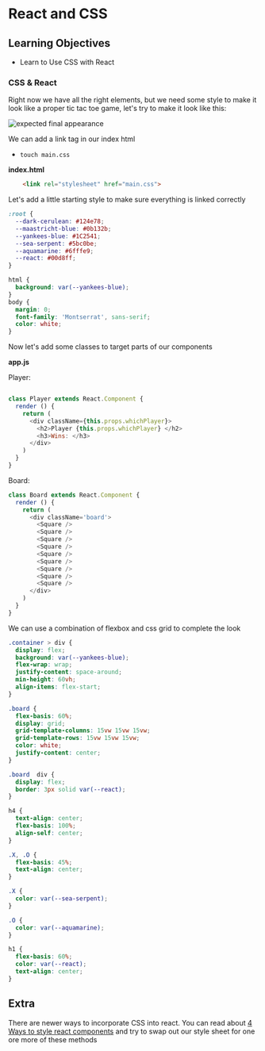 # React and CSS

<!--SEI1 7:11 -->

## Learning Objectives

 - Learn to Use CSS with React

 ### CSS & React

Right now we have all the right elements, but we need some style to make it look like a proper tic tac toe game, let's try to make it look like this:

 ![expected final appearance](https://i.imgur.com/gbvCuEY.png)

 We can add a link tag in our index html

 - `touch main.css`

 **index.html**
 ```html
     <link rel="stylesheet" href="main.css">
 ```

Let's add a little starting style to make sure everything is linked correctly

```css
:root {
  --dark-cerulean: #124e78;
  --maastricht-blue: #0b132b;
  --yankees-blue: #1C2541;
  --sea-serpent: #5bc0be;
  --aquamarine: #6fffe9;
  --react: #00d8ff;
}

html {
  background: var(--yankees-blue);
}
body {
  margin: 0;
  font-family: 'Montserrat', sans-serif;
  color: white;
}

```

Now let's add some classes to target parts of our components

**app.js**

Player:

```js

class Player extends React.Component {
  render () {
    return (
      <div className={this.props.whichPlayer}>
        <h2>Player {this.props.whichPlayer} </h2>
        <h3>Wins: </h3>
      </div>
    )
  }
}

```

Board:

```js
class Board extends React.Component {
  render () {
    return (
      <div className='board'>
        <Square />
        <Square />
        <Square />
        <Square />
        <Square />
        <Square />
        <Square />
        <Square />
        <Square />
      </div>
    )
  }
}
```

We can use a combination of flexbox and css grid to complete the look

```css
.container > div {
  display: flex;
  background: var(--yankees-blue);
  flex-wrap: wrap;
  justify-content: space-around;
  min-height: 60vh;
  align-items: flex-start;
}

.board {
  flex-basis: 60%;
  display: grid;
  grid-template-columns: 15vw 15vw 15vw;
  grid-template-rows: 15vw 15vw 15vw;
  color: white;
  justify-content: center;
}

.board  div {
  display: flex;
  border: 3px solid var(--react);
}

h4 {
  text-align: center;
  flex-basis: 100%;
  align-self: center;
}

.X, .O {
  flex-basis: 45%;
  text-align: center;
}

.X {
  color: var(--sea-serpent);
}

.O {
  color: var(--aquamarine);
}

h1 {
  flex-basis: 60%;
  color: var(--react);
  text-align: center;
}
```

## Extra

There are newer ways to incorporate CSS into react. You can read about [4 Ways to style react components](https://codeburst.io/4-four-ways-to-style-react-components-ac6f323da822) and try to swap out our style sheet for one ore more of these methods

<!--SEI1 7:31 after questions-->
